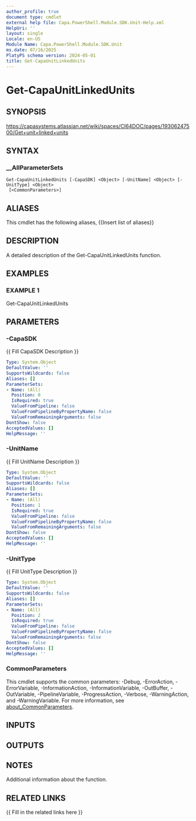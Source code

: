 ```yaml
---
author_profile: true
document type: cmdlet
external help file: Capa.PowerShell.Module.SDK.Unit-Help.xml
HelpUri: ''
layout: single
Locale: en-US
Module Name: Capa.PowerShell.Module.SDK.Unit
ms.date: 07/16/2025
PlatyPS schema version: 2024-05-01
title: Get-CapaUnitLinkedUnits
---
```


# Get-CapaUnitLinkedUnits

## SYNOPSIS

https://capasystems.atlassian.net/wiki/spaces/CI64DOC/pages/19306247500/Get+unit+linked+units

## SYNTAX

### __AllParameterSets

```
Get-CapaUnitLinkedUnits [-CapaSDK] <Object> [-UnitName] <Object> [-UnitType] <Object>
 [<CommonParameters>]
```

## ALIASES

This cmdlet has the following aliases,
  {{Insert list of aliases}}

## DESCRIPTION

A detailed description of the Get-CapaUnitLinkedUnits function.

## EXAMPLES

### EXAMPLE 1

Get-CapaUnitLinkedUnits

## PARAMETERS

### -CapaSDK

{{ Fill CapaSDK Description }}

```yaml
Type: System.Object
DefaultValue: ''
SupportsWildcards: false
Aliases: []
ParameterSets:
- Name: (All)
  Position: 0
  IsRequired: true
  ValueFromPipeline: false
  ValueFromPipelineByPropertyName: false
  ValueFromRemainingArguments: false
DontShow: false
AcceptedValues: []
HelpMessage: ''
```

### -UnitName

{{ Fill UnitName Description }}

```yaml
Type: System.Object
DefaultValue: ''
SupportsWildcards: false
Aliases: []
ParameterSets:
- Name: (All)
  Position: 1
  IsRequired: true
  ValueFromPipeline: false
  ValueFromPipelineByPropertyName: false
  ValueFromRemainingArguments: false
DontShow: false
AcceptedValues: []
HelpMessage: ''
```

### -UnitType

{{ Fill UnitType Description }}

```yaml
Type: System.Object
DefaultValue: ''
SupportsWildcards: false
Aliases: []
ParameterSets:
- Name: (All)
  Position: 2
  IsRequired: true
  ValueFromPipeline: false
  ValueFromPipelineByPropertyName: false
  ValueFromRemainingArguments: false
DontShow: false
AcceptedValues: []
HelpMessage: ''
```

### CommonParameters

This cmdlet supports the common parameters: -Debug, -ErrorAction, -ErrorVariable,
-InformationAction, -InformationVariable, -OutBuffer, -OutVariable, -PipelineVariable,
-ProgressAction, -Verbose, -WarningAction, and -WarningVariable. For more information, see
[about_CommonParameters](https://go.microsoft.com/fwlink/?LinkID=113216).

## INPUTS

## OUTPUTS

## NOTES

Additional information about the function.


## RELATED LINKS

{{ Fill in the related links here }}

